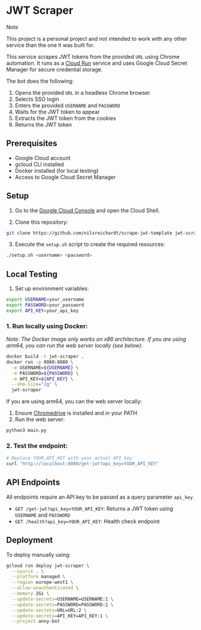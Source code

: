 # JWT Scraper

> [!NOTE]  
> This project is a personal project and not intended to work with any other service than the one it was built for.

This service scrapes JWT tokens from the provided `URL` using Chrome automation. It runs as a [Cloud Run](https://cloud.google.com/run?hl=en) service and uses Google Cloud Secret Manager for secure credential storage.

The bot does the following:

1. Opens the provided `URL` in a headless Chrome browser
2. Selects SSO login
3. Enters the provided `USERNAME` and `PASSWORD`
4. Waits for the JWT token to appear
5. Extracts the JWT token from the cookies
6. Returns the JWT token

## Prerequisites

- Google Cloud account
- gcloud CLI installed
- Docker installed (for local testing)
- Access to Google Cloud Secret Manager

## Setup

1. Go to the [Google Cloud Console](https://console.cloud.google.com) and open the Cloud Shell.

2. Clone this repository:
```bash
git clone https://github.com/nilsreichardt/scrape-jwt-template jwt-scraper && cd jwt-scraper && chmod +x setup.sh
```

3. Execute the `setup.sh` script to create the required resources:
```bash
./setup.sh <username> <password>
```

## Local Testing

1. Set up environment variables:
```bash
export USERNAME=your_username
export PASSWORD=your_password
export API_KEY=your_api_key
```

### 1. Run locally using Docker:

_Note: The Docker image only works on x86 architecture. If you are using arm64, you can run the web server locally (see below)._

```bash
docker build -t jwt-scraper .
docker run -p 8080:8080 \
  -e USERNAME=${USERNAME} \
  -e PASSWORD=${PASSWORD} \
  -e API_KEY=${API_KEY} \
  --shm-size="2g" \
  jwt-scraper
```

If you are using arm64, you can the web server locally:

1. Ensure [Chromedrive](https://googlechromelabs.github.io/chrome-for-testing/) is installed and in your PATH
2. Run the web server:
```bash
python3 main.py
```

### 2. Test the endpoint:
```bash
# Replace YOUR_API_KEY with your actual API key
curl "http://localhost:8080/get-jwt?api_key=YOUR_API_KEY"
```

## API Endpoints

All endpoints require an API key to be passed as a query parameter `api_key`.

- `GET /get-jwt?api_key=YOUR_API_KEY`: Returns a JWT token using `USERNAME` and `PASSWORD`
- `GET /health?api_key=YOUR_API_KEY`: Health check endpoint

## Deployment

To deploy manually using:

```bash
gcloud run deploy jwt-scraper \
  --source . \
  --platform managed \
  --region europe-west1 \
  --allow-unauthenticated \
  --memory 2Gi \
  --update-secrets=USERNAME=USERNAME:1 \
  --update-secrets=PASSWORD=PASSWORD:1 \
  --update-secrets=URL=URL:2 \
  --update-secrets=API_KEY=API_KEY:1 \
  --project anny-bot
```
 